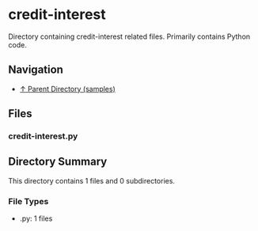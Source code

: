 # credit-interest

Directory containing credit-interest related files. Primarily contains Python code.

## Navigation

* [↑ Parent Directory (samples)](../README.md)

## Files

### credit-interest.py




## Directory Summary

This directory contains 1 files and 0 subdirectories.

### File Types

* .py: 1 files
